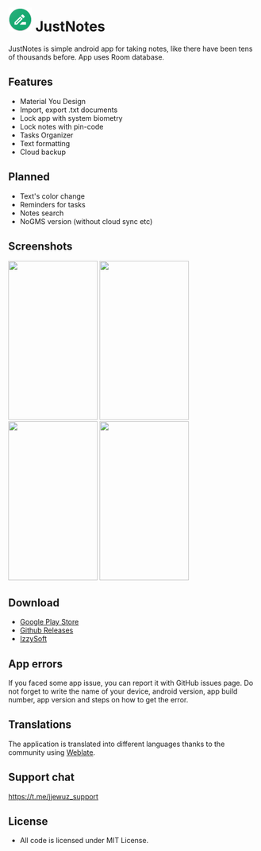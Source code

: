 # ![App logo](app/src/main/res/mipmap-mdpi/ic_launcher.png) JustNotes


JustNotes is simple android app for taking notes, like there have been tens of thousands before. App uses Room database.

## Features
 - Material You Design
 - Import, export .txt documents
 - Lock app with system biometry
 - Lock notes with pin-code
 - Tasks Organizer 
 - Text formatting
 - Cloud backup

## Planned
 - Text's color change
 - Reminders for tasks
 - Notes search 
 - NoGMS version (without cloud sync etc)

## Screenshots
<img src="https://github.com/jjewuz/JustNotes/assets/53698992/614337f7-5fdd-4c44-a60d-ef3f8cf6b157" width="180" height="320" />
<img src="https://github.com/jjewuz/JustNotes/assets/53698992/9925b2e3-e2b7-410b-8368-9498ee20c306" width="180" height="320" />
<img src="https://github.com/jjewuz/JustNotes/assets/53698992/b384527e-d492-435d-9448-aa2768e44945" width="180" height="320" />
<img src="https://github.com/jjewuz/JustNotes/assets/53698992/3eef03af-a0fb-4b6c-af95-608a68ce5b55" width="180" height="320" />

## Download
 - [Google Play Store](https://play.google.com/store/apps/details?id=com.jjewuz.justnotes)
 - [Github Releases](https://github.com/jjewuz/JustNotes/releases)
- [IzzySoft](https://apt.izzysoft.de/fdroid/index/apk/com.jjewuz.justnotes/)

## App errors
If you faced some app issue, you can report it with GitHub issues page. Do not forget to write the name of your device, android version, app build number, app version and steps on how to get the error.

## Translations
The application is translated into different languages thanks to the community using [Weblate](https://hosted.weblate.org/).

## Support chat

https://t.me/jjewuz_support

## License
- All code is licensed under MIT License.

